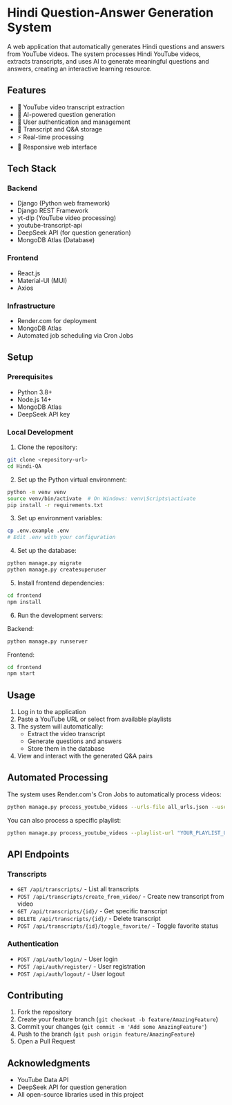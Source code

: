 # Hindi Question-Answer Generation System

A web application that automatically generates Hindi questions and answers from YouTube videos. The system processes Hindi YouTube videos, extracts transcripts, and uses AI to generate meaningful questions and answers, creating an interactive learning resource.

## Features

- 🎥 YouTube video transcript extraction
- 🤖 AI-powered question generation
- 👥 User authentication and management
- 💾 Transcript and Q&A storage
- ⚡ Real-time processing
- 📱 Responsive web interface

## Tech Stack

### Backend
- Django (Python web framework)
- Django REST Framework
- yt-dlp (YouTube video processing)
- youtube-transcript-api
- DeepSeek API (for question generation)
- MongoDB Atlas (Database)

### Frontend
- React.js
- Material-UI (MUI)
- Axios

### Infrastructure
- Render.com for deployment
- MongoDB Atlas 
- Automated job scheduling via Cron Jobs


## Setup

### Prerequisites
- Python 3.8+
- Node.js 14+
- MongoDB Atlas
- DeepSeek API key

### Local Development

1. Clone the repository:
```bash
git clone <repository-url>
cd Hindi-QA
```

2. Set up the Python virtual environment:
```bash
python -m venv venv
source venv/bin/activate  # On Windows: venv\Scripts\activate
pip install -r requirements.txt
```

3. Set up environment variables:
```bash
cp .env.example .env
# Edit .env with your configuration
```

4. Set up the database:
```bash
python manage.py migrate
python manage.py createsuperuser
```

5. Install frontend dependencies:
```bash
cd frontend
npm install
```

6. Run the development servers:

Backend:
```bash
python manage.py runserver
```

Frontend:
```bash
cd frontend
npm start
```

## Usage

1. Log in to the application
2. Paste a YouTube URL or select from available playlists
3. The system will automatically:
   - Extract the video transcript
   - Generate questions and answers
   - Store them in the database
4. View and interact with the generated Q&A pairs

## Automated Processing

The system uses Render.com's Cron Jobs to automatically process videos:

```bash
python manage.py process_youtube_videos --urls-file all_urls.json --user-id YOUR_USER_ID
```

You can also process a specific playlist:
```bash
python manage.py process_youtube_videos --playlist-url "YOUR_PLAYLIST_URL" --user-id YOUR_USER_ID
```

## API Endpoints

### Transcripts
- `GET /api/transcripts/` - List all transcripts
- `POST /api/transcripts/create_from_video/` - Create new transcript from video
- `GET /api/transcripts/{id}/` - Get specific transcript
- `DELETE /api/transcripts/{id}/` - Delete transcript
- `POST /api/transcripts/{id}/toggle_favorite/` - Toggle favorite status

### Authentication
- `POST /api/auth/login/` - User login
- `POST /api/auth/register/` - User registration
- `POST /api/auth/logout/` - User logout

## Contributing

1. Fork the repository
2. Create your feature branch (`git checkout -b feature/AmazingFeature`)
3. Commit your changes (`git commit -m 'Add some AmazingFeature'`)
4. Push to the branch (`git push origin feature/AmazingFeature`)
5. Open a Pull Request

## Acknowledgments

- YouTube Data API
- DeepSeek API for question generation
- All open-source libraries used in this project
